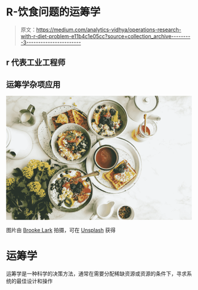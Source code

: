 # R-饮食问题的运筹学

> 原文：<https://medium.com/analytics-vidhya/operations-research-with-r-diet-problem-e11b4c1e05cc?source=collection_archive---------3----------------------->

## r 代表工业工程师

## 运筹学杂项应用

![](img/282d7706c52f335fa3d01776806a6452.png)

图片由 [Brooke Lark](https://unsplash.com/@brookelark) 拍摄，可在 [Unsplash](https://unsplash.com/photos/HlNcigvUi4Q) 获得

# 运筹学

运筹学是一种科学的决策方法，通常在需要分配稀缺资源或资源的条件下，寻求系统的最佳设计和操作